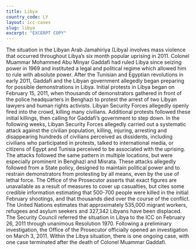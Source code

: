 ```yaml
---
title: Libya
country_code: LY
layout: icc-cases
slug: libya
excerpt: "EXCERPT COPY"
---
```

The situation in the Libyan Arab Jamahiriya (Libya) involves mass violence that occurred throughout Libya’s six month popular uprising in 2011. Colonel Muammar Mohammed Abu Minyar Gaddafi had ruled Libya since seizing power in 1969 and instituted a legal and political regime which allowed him to rule with absolute power. After the Tunisian and Egyptian revolutions in early 2011, Gaddafi and the Libyan government allegedly began preparing for possible demonstrations in Libya. Initial protests in Libya began on February 15, 2011, when thousands of demonstrators gathered in front of the police headquarters in Benghazi to protest the arrest of two Libyan lawyers and human rights activists. Libyan Security Forces allegedly openly fired into the crowd, killing many civilians. Additional protests followed these initial killings, then calling for Gaddafi’s government to step down. In the following weeks, Libyan Security Forces allegedly carried out a systematic attack against the civilian population, killing, injuring, arresting and disappearing hundreds of civilians perceived as dissidents, including civilians who participated in protests, talked to international media, or citizens of Egypt and Tunisia perceived to be associated with the uprising. The attacks followed the same pattern in multiple locations, but were especially prominent in Benghazi and Misrata. These attacks allegedly followed from a State policy, designed to maintain political power and to restrain demonstrators from protesting by all means, even by the use of lethal force. The Office of the Prosecutor asserts that exact figures are unavailable as a result of measures to cover up casualties, but cites some credible information estimating that 500-700 people were killed in the initial February shootings, and that thousands died over the course of the conflict. The United Nations estimates that approximately 535,000 migrant workers, refugees and asylum seekers and 327,342 Libyans have been displaced. The Security Council referred the situation in Libya to the ICC on February 26, 2011 through unanimous Resolution 1970. Following a preliminary investigation, the Office of the Prosecutor officially opened an investigation on March 3, 2011. Within the Libya situation, there is one ongoing case, with one case terminated after the death of Colonel Muammar Gaddafi.